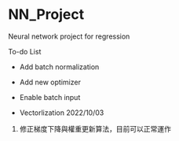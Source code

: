 # NN_Project
Neural network project for regression

To-do List
- Add batch normalization
- Add new optimizer 
- Enable batch input

- Vectorlization
2022/10/03
1. 修正梯度下降與權重更新算法，目前可以正常運作
